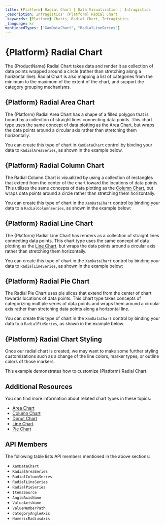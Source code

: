 ```yaml
---
title: {Platform} Radial Chart | Data Visualization | Infragistics
_description: Infragistics' {Platform} Radial Chart
_keywords: {Platform} Charts, Radial Chart, Infragistics
_language: kr
mentionedTypes: ["XamDataChart", "RadialLineSeries"]
---
```

# {Platform} Radial Chart

The {ProductName} Radial Chart takes data and render it as collection of data points wrapped around a circle (rather than stretching along a horizontal line). Radial Chart is also mapping a list of categories from the minimum to the maximum of the extent of the chart, and support the category grouping mechanisms.

## {Platform} Radial Area Chart

The {Platform} Radial Area Chart has a shape of a filled polygon that is bound by a collection of straight lines connecting data points. This chart type uses the same concept of data plotting as the [Area Chart](area-chart.md), but wraps the data points around a circular axis rather than stretching them horizontally.

You can create this type of chart in `XamDataChart` control by binding your data to `RadialAreaSeries`, as shown in the example below.

<code-view style="height: 600px"
           data-demos-base-url="{environment:dvDemosBaseUrl}"
           iframe-src="{environment:dvDemosBaseUrl}/charts/data-chart-radial-area-chart"
           github-src="charts/data-chart/radial-area-chart"
           alt="{Platform} Radial Area Chart" >
</code-view>

<div class="divider--half"></div>

## {Platform} Radial Column Chart

The Radial Column Chart is visualized by using a collection of rectangles that extend from the center of the chart toward the locations of data points. This utilizes the same concepts of data plotting as the [Column Chart](column-chart.md), but wraps data points around a circle rather than stretching them horizontally.

You can create this type of chart in the `XamDataChart` control by binding your data to a `RadialColumnSeries`, as shown in the example below:

<code-view style="height: 600px"
           data-demos-base-url="{environment:dvDemosBaseUrl}"
           iframe-src="{environment:dvDemosBaseUrl}/charts/data-chart-radial-column-chart"
           github-src="charts/data-chart/radial-column-chart"
           alt="{Platform} Radial Column Chart" >
</code-view>

<div class="divider--half"></div>

## {Platform} Radial Line Chart

The {Platform} Radial Line Chart has renders as a collection of straight lines connecting data points. This chart type uses the same concept of data plotting as the [Line Chart](line-chart.md), but wraps the data points around a circular axis rather than stretching them horizontally.

You can create this type of chart in the `XamDataChart` control by binding your data to `RadialLineSeries`, as shown in the example below:

<code-view style="height: 600px"
           data-demos-base-url="{environment:dvDemosBaseUrl}"
           iframe-src="{environment:dvDemosBaseUrl}/charts/data-chart-radial-line-chart"
           github-src="charts/data-chart/radial-line-chart"
           alt="{Platform} Radial Line Chart" >
</code-view>

<div class="divider--half"></div>

## {Platform} Radial Pie Chart

The Radial Pie Chart uses pie slices that extend from the center of chart towards locations of data points. This chart type takes concepts of categorizing multiple series of data points and wraps them around a circular axis rather than stretching data points along a horizontal line.

You can create this type of chart in the `XamDataChart` control by binding your data to a `RadialPieSeries`, as shown in the example below:

<code-view style="height: 600px"
           data-demos-base-url="{environment:dvDemosBaseUrl}"
           iframe-src="{environment:dvDemosBaseUrl}/charts/data-chart-radial-pie-chart"
           github-src="charts/data-chart/radial-pie-chart"
           alt="{Platform} Radial Pie Chart" >
</code-view>

<div class="divider--half"></div>

## {Platform} Radial Chart Styling

Once our radial chart is created, we may want to make some further styling customizations such as a change of the line colors, marker types, or outline colors of those markers.

This example demonstrates how to customize {Platform} Radial Chart.

<code-view style="height: 600px"
           data-demos-base-url="{environment:dvDemosBaseUrl}"
           iframe-src="{environment:dvDemosBaseUrl}/charts/data-chart-radial-area-chart-styling"
           github-src="charts/data-chart/radial-area-chart-styling"
           alt="{Platform} Radial Area Chart Styling" >
</code-view>

<div class="divider--half"></div>


## Additional Resources

You can find more information about related chart types in these topics:

- [Area Chart](area-chart.md)
- [Column Chart](column-chart.md)
- [Donut Chart](donut-chart.md)
- [Line Chart](line-chart.md)
- [Pie Chart](pie-chart.md)

## API Members

The following table lists API members mentioned in the above sections:

- `XamDataChart`
- `RadialAreaSeries`
- `RadialColumnSeries`
- `RadialLineSeries`
- `RadialPieSeries`
- `ItemsSource`
- `AngleAxisName`
- `ValueAxisName`
- `ValueMemberPath`
- `CategoryAngleAxis`
- `NumericRadiusAxis`

